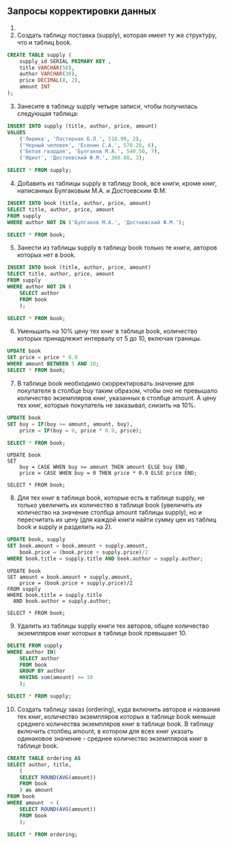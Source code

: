 ##  Запросы корректировки данных
1.
2. Создать таблицу поставка (supply), которая имеет ту же структуру, что и таблиц book.
```sql
CREATE TABLE supply (
    supply_id SERIAL PRIMARY KEY ,
    title VARCHAR(50),
    author VARCHAR(30),
    price DECIMAL(8, 2),
    amount INT
);
```
3. Занесите в таблицу supply четыре записи, чтобы получилась следующая таблица:
```sql
INSERT INTO supply (title, author, price, amount)
VALUES
    ('Лирика', 'Пастернак Б.Л.', 518.99, 2),
    ('Черный человек', 'Есенин С.А.', 570.20, 6),
    ('Белая гвардия', 'Булгаков М.А.', 540.50, 7),
    ('Идиот', 'Достоевский Ф.М.', 360.80, 3);

SELECT * FROM supply;
```
4. Добавить из таблицы supply в таблицу book, все книги, кроме книг, написанных Булгаковым М.А. и Достоевским Ф.М.
```sql
INSERT INTO book (title, author, price, amount)
SELECT title, author, price, amount
FROM supply
WHERE author NOT IN ('Булгаков М.А.', 'Достоевский Ф.М.');

SELECT * FROM book;
```
5. Занести из таблицы supply в таблицу book только те книги, авторов которых нет в book.
```sql
INSERT INTO book (title, author, price, amount)
SELECT title, author, price, amount
FROM supply
WHERE author NOT IN (
    SELECT author
    FROM book
    );

SELECT * FROM book;
```
6. Уменьшить на 10% цену тех книг в таблице book, количество которых принадлежит интервалу от 5 до 10, включая границы.
```sql
UPDATE book
SET price = price * 0.9
WHERE amount BETWEEN 5 AND 10;
SELECT * FROM book;
```
7. В таблице book необходимо скорректировать значение для покупателя в столбце buy таким образом, 
чтобы оно не превышало количество экземпляров книг, указанных в столбце amount. 
А цену тех книг, которые покупатель не заказывал, снизить на 10%.
```sql
UPDATE book
SET buy = IF(buy >= amount, amount, buy),
    price = IF(buy = 0, price * 0.9, price);

SELECT * FROM book;
```
```postgresql
UPDATE book
SET
    buy = CASE WHEN buy >= amount THEN amount ELSE buy END,
    price = CASE WHEN buy = 0 THEN price * 0.9 ELSE price END;

SELECT * FROM book;
```
8. Для тех книг в таблице book, которые есть в таблице supply, не только увеличить их количество в таблице book 
(увеличить их количество на значение столбца amount таблицы supply), 
но и пересчитать их цену (для каждой книги найти сумму цен из таблиц book и supply и разделить на 2).
```sql
UPDATE book, supply
SET book.amount = book.amount + supply.amount,
    book.price = (book.price + supply.price)/2
WHERE book.title = supply.title AND book.author = supply.author;
```
```postgresql
UPDATE book
SET amount = book.amount + supply.amount,
    price = (book.price + supply.price)/2
FROM supply
WHERE book.title = supply.title
  AND book.author = supply.author;

SELECT * FROM book;
```
9. Удалить из таблицы supply книги тех авторов, общее количество экземпляров книг которых в таблице book превышает 10.
```sql
DELETE FROM supply
WHERE author IN(
    SELECT author
    FROM book
    GROUP BY author
    HAVING sum(amount) >= 10
    );

SELECT * FROM supply;

```
10. Создать таблицу заказ (ordering), куда включить авторов и названия тех книг, 
количество экземпляров которых в таблице book меньше среднего количества экземпляров книг в таблице book. 
В таблицу включить столбец amount, в котором для всех книг указать одинаковое значение - 
среднее количество экземпляров книг в таблице book.
```sql
CREATE TABLE ordering AS
SELECT author, title,
    (
    SELECT ROUND(AVG(amount))
    FROM book
    ) as amount
FROM book
WHERE amount  < (
    SELECT ROUND(AVG(amount))
    FROM book
    );

SELECT * FROM ordering;
```
